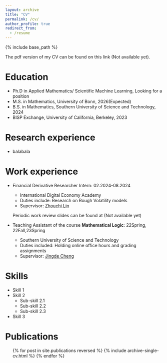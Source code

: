 ```yaml
---
layout: archive
title: "CV"
permalink: /cv/
author_profile: true
redirect_from:
  - /resume
---
```


{% include base_path %}

The pdf version of my CV can be found on  this link (Not available yet).

Education
======
* Ph.D in Applied Mathematics/ Scientific Machine Learning, Looking for a position
* M.S. in Mathematics, University of Bonn, 2026(Expected)
* B.S. in Mathematics, Southern University of Science and Technology, 2024
* BISP Exchange, University of California, Berkeley, 2023

Research experience
======

* balabala

Work experience
======
* Financial Derivative Researcher Intern:  02.2024-08.2024
  * International Digital Economy Academy
  * Duties include: Research on Rough Volatility models
  * Supervisor: [Zhouchi Lin](https://ieeexplore.ieee.org/author/37085353747)

  Periodic work review slides can be found at (Not available yet)

* Teaching Assistant of the course **Mathematical Logic**: 22Spring, 22Fall,23Spring
  * Southern University of Science and Technology
  * Duties included: Holding online office hours and grading assignments
  * Supervisor: [Jingde Cheng](https://ieeexplore.ieee.org/author/37290827200)

Skills
======
* Skill 1
* Skill 2
  * Sub-skill 2.1
  * Sub-skill 2.2
  * Sub-skill 2.3
* Skill 3

Publications
======
  <ul>{% for post in site.publications reversed %}
    {% include archive-single-cv.html %}
  {% endfor %}</ul>
  

<!--
Talks
======
  <ul>{% for post in site.talks reversed %}
    {% include archive-single-talk-cv.html  %}
  {% endfor %}</ul>

-->

<!--
Teaching
======
  <ul>{% for post in site.teaching reversed %}
    {% include archive-single-cv.html %}
  {% endfor %}</ul>
-->

<!--
Service and leadership
======
* Currently signed in to 43 different slack teams
-->
